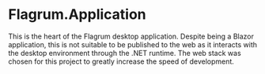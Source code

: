 ﻿# Flagrum.Application

This is the heart of the Flagrum desktop application. Despite being a Blazor application, this is not suitable to be
published to the web as it interacts with the desktop environment through the .NET runtime. 
The web stack was chosen for this project to greatly increase the speed of development.